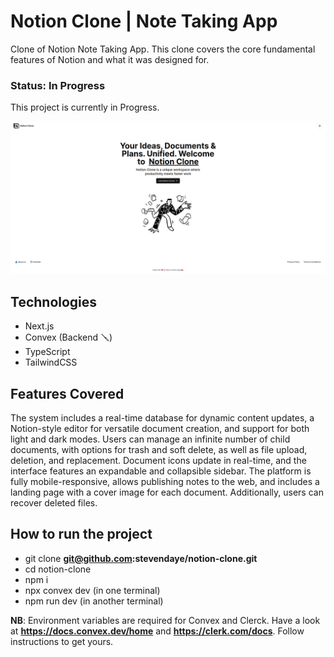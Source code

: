 # Notion Clone | Note Taking App

Clone of Notion Note Taking App. This clone covers the core fundamental features of Notion and what it was designed for.

### Status: In Progress

This project is currently in Progress.

![Alt text](public/welcome-page.png)

## Technologies

- Next.js
- Convex (Backend 🪛)
- TypeScript
- TailwindCSS

## Features Covered

The system includes a real-time database for dynamic content updates, a Notion-style editor for versatile document creation, and support for both light and dark modes. Users can manage an infinite number of child documents, with options for trash and soft delete, as well as file upload, deletion, and replacement. Document icons update in real-time, and the interface features an expandable and collapsible sidebar. The platform is fully mobile-responsive, allows publishing notes to the web, and includes a landing page with a cover image for each document. Additionally, users can recover deleted files.

## How to run the project

- git clone **git@github.com:stevendaye/notion-clone.git**
- cd notion-clone
- npm i
- npx convex dev (in one terminal)
- npm run dev (in another terminal)

**NB**: Environment variables are required for Convex and Clerck. Have a look at **https://docs.convex.dev/home** and **https://clerk.com/docs**. Follow instructions to get yours.
